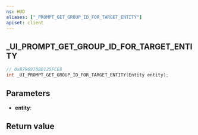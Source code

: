 ```yaml
---
ns: HUD
aliases: ["_PROMPT_GET_GROUP_ID_FOR_TARGET_ENTITY"]
apiset: client
---
```

## _UI_PROMPT_GET_GROUP_ID_FOR_TARGET_ENTITY

```c
// 0xB796970BD125FCE8
int _UI_PROMPT_GET_GROUP_ID_FOR_TARGET_ENTITY(Entity entity);
```


## Parameters
* **entity**:

## Return value

